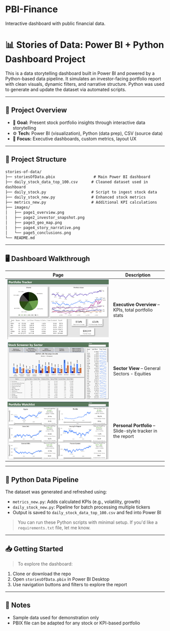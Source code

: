 # PBI-Finance
Interactive dashboard with public financial data. 

# 📊 Stories of Data: Power BI + Python Dashboard Project

This is a data storytelling dashboard built in Power BI and powered by a Python-based data pipeline. It simulates an investor-facing portfolio report with clean visuals, dynamic filters, and narrative structure. Python was used to generate and update the dataset via automated scripts.

---

## 🚀 Project Overview

- 🎯 **Goal:** Present stock portfolio insights through interactive data storytelling
- ⚙️ **Tech:** Power BI (visualization), Python (data prep), CSV (source data)
- 🧠 **Focus:** Executive dashboards, custom metrics, layout UX

---

## 📂 Project Structure

```
stories-of-data/
├── storiesOfData.pbix                 # Main Power BI dashboard
├── daily_stock_data_top_100.csv      # Cleaned dataset used in dashboard
├── daily_stock.py                    # Script to ingest stock data
├── daily_stock_new.py                # Enhanced stock metrics
├── metrics_new.py                    # Additional KPI calculations
├── images/
│   ├── page1_overview.png
│   ├── page2_investor_snapshot.png
│   ├── page3_geo_map.png
│   ├── page4_story_narrative.png
│   └── page5_conclusions.png
└── README.md
```

---

## 🖥️ Dashboard Walkthrough

| Page | Description |
|------|-------------|
| ![Overview](Overview.png) | **Executive Overview** – KPIs, total portfolio stats |
| ![Investor Snapshot](edita_snap.png) | **Sector View** – General Sectors - Equities |
| ![Portfolio Tracking](Port_watchlist.png) | **Personal Portfolio** – Slide-style tracker in the report |

---

## 🐍 Python Data Pipeline

The dataset was generated and refreshed using:

- `metrics_new.py`: Adds calculated KPIs (e.g., volatility, growth)
- `daily_stock_new.py`: Pipeline for batch processing multiple tickers
- Output is saved to `daily_stock_data_top_100.csv` and fed into Power BI

> You can run these Python scripts with minimal setup. If you'd like a `requirements.txt` file, let me know.

---

## 📥 Getting Started

> To explore the dashboard:

1. Clone or download the repo
2. Open `storiesOfData.pbix` in Power BI Desktop
3. Use navigation buttons and filters to explore the report

---

## 📌 Notes

- Sample data used for demonstration only
- PBIX file can be adapted for any stock or KPI-based portfolio

